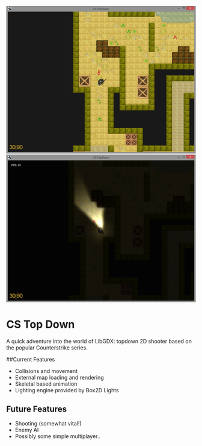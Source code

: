 ![](https://github.com/NickToony/cs-topdown/blob/master/screenshots/screenshot1.png)
![](https://github.com/NickToony/cs-topdown/blob/master/screenshots/screenshot2.png)

CS Top Down
=====================
A quick adventure into the world of LibGDX: topdown 2D shooter based on the popular Counterstrike series.

##Current Features
- Collisions and movement
- External map loading and rendering
- Skeletal based animation
- Lighting engine provided by Box2D Lights

## Future Features
- Shooting (somewhat vital!)
- Enemy AI
- Possibly some simple multiplayer..
